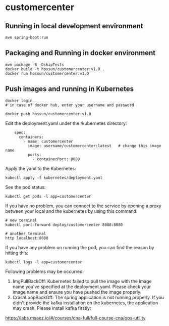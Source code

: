 # customercenter

## Running in local development environment

```
mvn spring-boot:run
```

## Packaging and Running in docker environment

```
mvn package -B -DskipTests
docker build -t hossun/customercenter:v1.0 .
docker run hossun/customercenter:v1.0
```

## Push images and running in Kubernetes

```
docker login 
# in case of docker hub, enter your username and password

docker push hossun/customercenter:v1.0
```

Edit the deployment.yaml under the /kubernetes directory:
```
    spec:
      containers:
        - name: customercenter
          image: username/customercenter:latest   # change this image name
          ports:
            - containerPort: 8080

```

Apply the yaml to the Kubernetes:
```
kubectl apply -f kubernetes/deployment.yaml
```

See the pod status:
```
kubectl get pods -l app=customercenter
```

If you have no problem, you can connect to the service by opening a proxy between your local and the kubernetes by using this command:
```
# new terminal
kubectl port-forward deploy/customercenter 8080:8080

# another terminal
http localhost:8080
```

If you have any problem on running the pod, you can find the reason by hitting this:
```
kubectl logs -l app=customercenter
```

Following problems may be occurred:

1. ImgPullBackOff:  Kubernetes failed to pull the image with the image name you've specified at the deployment.yaml. Please check your image name and ensure you have pushed the image properly.
1. CrashLoopBackOff: The spring application is not running properly. If you didn't provide the kafka installation on the kubernetes, the application may crash. Please install kafka firstly:

https://labs.msaez.io/#/courses/cna-full/full-course-cna/ops-utility

